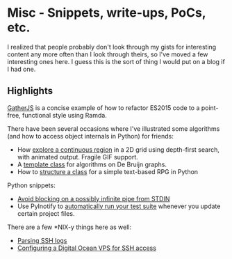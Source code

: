 # Misc - Snippets, write-ups, PoCs, etc.
I realized that people probably don't look through my gists for interesting content any more often than I look through theirs, so I've moved a few interesting ones here. I guess this is the sort of thing I would put on a blog if I had one.

## Highlights
[GatherJS](JS/gatherJS) is a concise example of how to refactor ES2015 code to a point-free, functional style using Ramda.

There have been several occasions where I've illustrated some algorithms (and how to access object internals in Python) for friends:

- How [explore a continuous region](gridDFS/) in a 2D grid using depth-first search, with animated output. Fragile GIF support.
- A [template class](deBruijn/) for algorithms on De Bruijn graphs.
- How to [structure a class](game_data_in_python/) for a simple text-based RPG in Python

Python snippets:

- [Avoid blocking on a possibly infinite pipe from STDIN](PyPipes/)
- Use PyInotify to [automatically run your test suite](PyAutotest/) whenever you update certain project files.

There are a few \*NIX-y things here as well:

- [Parsing SSH logs](ssh_scripts/sshlogs/)
- [Configuring a Digital Ocean VPS for SSH access](ssh_scripts/sshconfig/)
